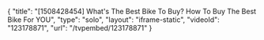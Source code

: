 {
    "title": "[1508428454] What's The Best Bike To Buy? How To Buy The Best Bike For YOU",
    "type": "solo",
    "layout": "iframe-static",
    "videoId": "123178871",
    "url": "\/tvpembed\/123178871"
}
